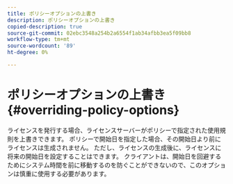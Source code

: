 ```yaml
---
title: ポリシーオプションの上書き
description: ポリシーオプションの上書き
copied-description: true
source-git-commit: 02ebc3548a254b2a6554f1ab34afbb3ea5f09bb8
workflow-type: tm+mt
source-wordcount: '89'
ht-degree: 0%

---
```


# ポリシーオプションの上書き{#overriding-policy-options}

ライセンスを発行する場合、ライセンスサーバーがポリシーで指定された使用規則を上書きできます。 ポリシーで開始日を指定した場合、その開始日より前にライセンスは生成されません。 ただし、ライセンスの生成後に、ライセンスに将来の開始日を設定することはできます。 クライアントは、開始日を回避するためにシステム時間を前に移動するのを防ぐことができないので、このオプションは慎重に使用する必要があります。
